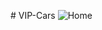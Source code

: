 #   V I P - C a r s 
 
 ![Home](https://github.com/MhdEmad/VIP-Cars/assets/159544157/9cee6a47-55c7-40e4-8f12-5844529c0c93)

